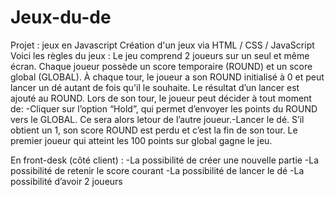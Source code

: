 # Jeux-du-de
Projet : jeux en Javascript
Création d'un jeux via HTML / CSS / JavaScript
Voici les règles du jeux : 
Le jeu comprend 2 joueurs sur un seul et même écran.
Chaque joueur possède un score temporaire (ROUND) et un score global (GLOBAL). À chaque tour, le joueur a son ROUND initialisé à 0 et peut lancer un dé autant de fois qu'il le souhaite. Le résultat d’un lancer est ajouté au ROUND.
Lors de son tour, le joueur peut décider à tout moment de: -Cliquer sur l’option “Hold”, qui permet d’envoyer les points du ROUND vers le GLOBAL. Ce sera alors letour de l’autre joueur.-Lancer le dé. S’il obtient un 1, son score ROUND est perdu et c’est la fin de son tour.
Le premier joueur qui atteint les 100 points sur global gagne le jeu.

En front-desk (côté client) :
-La possibilité de créer une nouvelle partie
-La possibilité de retenir le score courant
-La possibilité de lancer le dé
-La possibilité d’avoir 2 joueurs
